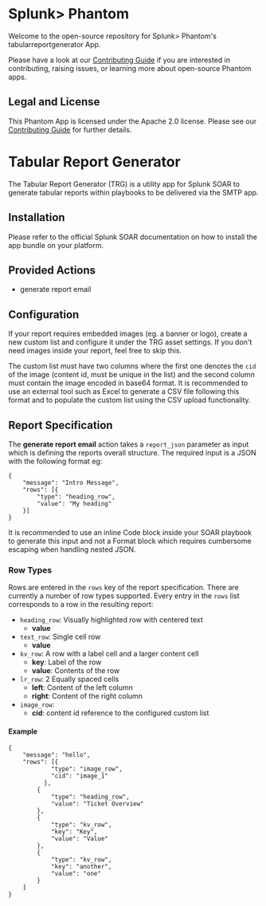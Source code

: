 # Splunk> Phantom

Welcome to the open-source repository for Splunk> Phantom's tabularreportgenerator App.

Please have a look at our [Contributing Guide](https://github.com/Splunk-SOAR-Apps/.github/blob/main/.github/CONTRIBUTING.md) if you are interested in contributing, raising issues, or learning more about open-source Phantom apps.

## Legal and License

This Phantom App is licensed under the Apache 2.0 license. Please see our [Contributing Guide](https://github.com/Splunk-SOAR-Apps/.github/blob/main/.github/CONTRIBUTING.md#legal-notice) for further details.

# Tabular Report Generator 

The Tabular Report Generator (TRG) is a utility app for Splunk SOAR to generate tabular reports within playbooks to be delivered via the SMTP app.

## Installation

Please refer to the official Splunk SOAR documentation on how to install the app bundle on your platform.

## Provided Actions

- generate report email

## Configuration

If your report requires embedded images (eg. a banner or logo), create a new custom list and configure it under the TRG asset settings. If you don't need images inside your report, feel free to skip this.

The custom list must have two columns where the first one denotes the `cid` of the image (content id, must be unique in the list) and the second column must contain the image encoded in base64 format. It is recommended to use an external tool such as Excel to generate a CSV file following this format and to populate the custom list using the CSV upload functionality. 

## Report Specification

The **generate report email** action takes a `report_json` parameter as input which is defining the reports overall structure. The required input is a JSON with the following format eg:

```
{
    "message": "Intro Message",
    "rows": [{
        "type": "heading_row",
        "value": "My heading"
    }]
}
```

It is recommended to use an inline Code block inside your SOAR playbook to generate this input and not a Format block which requires cumbersome escaping when handling nested JSON.

### Row Types

Rows are entered in the `rows` key of the report specification. There are currently a number of row types supported. Every entry in the `rows` list corresponds to a row in the resulting report:

- `heading_row`: Visually highlighted row with centered text
    - **value**
- `text_row`: Single cell row
    - **value**
- `kv_row`: A row with a label cell and a larger content cell 
    - **key**: Label of the row
    - **value**: Contents of the row
- `lr_row`: 2 Equally spaced cells
    - **left**: Content of the left column
    - **right**: Content of the right column
- `image_row`: 
    - **cid**: content id reference to the configured custom list


#### Example
```
{
	"message": "hello",
	"rows": [{
    		"type": "image_row",
            "cid": "image_1"
          },
        {
			"type": "heading_row",
			"value": "Ticket Overview"
		},
        {
			"type": "kv_row",
			"key": "Key",
            "value": "Value"
		},
        {
            "type": "kv_row",
            "key": "another",
            "value": "one"
        }
	]
}
```
